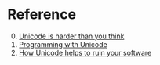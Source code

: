 # Reference

0. [Unicode is harder than you think](https://mcilloni.ovh/2023/07/23/unicode-is-hard/)
0. [Programming with Unicode](https://unicodebook.readthedocs.io/)
0. [How Unicode helps to ruin your software](https://blog.typeable.io/posts/2021-08-17-unicode.html)

